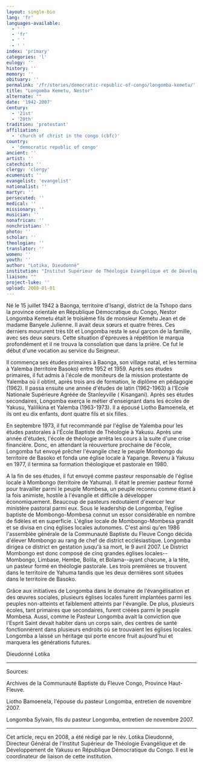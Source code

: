 ```yaml
---
layout: single-bio
lang: 'fr'
languages-available:
  - ' '
  - 'fr'
  - ' '
  - ' '
index: 'primary'
categories: 'l'
eulogy: ''
history: ''
memory: ''
obituary: ''
permalink: '/fr/stories/democratic-republic-of-congo/longomba-kemetu/'
title: "Longomba Kemetu, Nestor"
alternate: ""
date: '1942-2007'
century:
  - '21st'
  - '20th'
tradition: 'protestant'
affiliation:
  - 'church of christ in the congo (cbfc)'
country:
  - 'democratic republic of congo'
ancient: ''
artist: ''
catechist: ''
clergy: 'clergy'
ecumenist: ''
evangelist: 'evangelist'
nationalist: ''
martyr: ''
persecuted: ''
medical: ''
missionary: ''
musician: ''
nonafrican: ''
nonchristian: ''
photo: ''
scholar: ''
theologian: ''
translator: ''
women: ''
youth: ''
author: "Lotika, Dieudonné"
institution: "Institut Supérieur de Théologie Evangélique et de Développement de Yakusu"
liaison: ""
project-luke: ''
upload: 2008-01-01
---
```




Né le 15 juillet 1942 à Baonga, territoire d'Isangi, district de la Tshopo dans la province orientale en République Démocratique du Congo, Nestor Longomba Kemetu était le troisième fils de monsieur Kemetu Jean et de madame Banyele Julienne. Il avait deux sœurs et quatre frères. Ces derniers moururent très tôt et Longomba resta le seul garçon de la famille, avec ses deux sœurs. Cette situation d'épreuves à répétition le marqua profondément et il ne trouva la consolation que dans la prière. Ce fut le début d'une vocation au service du Seigneur.

Il commença ses études primaires à Baonga, son village natal, et les termina à Yalemba (territoire Basoko) entre 1952 et 1959. Après ses études primaires, il fut admis à l'école de moniteurs de la mission protestante de Yalemba où il obtint, après trois ans de formation,  le diplôme en pédagogie (1962). Il passa ensuite une année d'études de latin (1962-1963) à l'Ecole Nationale Supérieure Agréée de Stanleyville ( Kisangani). Après ses études secondaires, Longomba exerça le métier d'enseignant dans les écoles de Yakusu, Yalilikina et Yalemba (1963-1973). Il a épousé Liotho Bamoenela, et ils ont eu dix enfants, dont quatre fils et six filles.

En septembre 1973, il fut recommandé par l'église de Yalemba pour les études pastorales à l'École Baptiste de Théologie à Yakusu. Après une année d'études, l'école de théologie arrêta les cours à la suite d'une crise financière. Donc, en attendant la réouverture prochaine de l'école, Longomba fut envoyé prêcher l'évangile chez le peuple Mombongo du territoire de Basoko et fonda une église locale à Yapange. Revenu à Yakusu en 1977, il termina sa formation théologique et pastorale en 1980.

A la fin de ses études, il fut envoyé comme pasteur responsable de l'église locale à Mombongo (territoire de Yahuma). Il était le premier pasteur formé pour travailler parmi le peuple Mombesa, un peuple reconnu comme étant à la fois animiste, hostile à l'évangile et difficile à développer économiquement. Beaucoup de pasteurs redoutaient d'exercer leur ministère pastoral parmi eux. Sous le leadership de Longomba, l'église baptiste de Mombongo-Mombesa connut un essor considérable en nombre de fidèles et en superficie. L'église locale de Mombongo-Mombesa grandit et se divisa en cinq églises locales autonomes. C'est ainsi qu'en 1986 l'assemblée générale de la Communauté Baptiste du Fleuve Congo décida d'élever Mombongo au rang de chef de district ecclésiastique. Longomba dirigea ce district en gestation jusqu'à sa mort, le 9 avril 2007. Le District Mombongo est donc composé de cinq grandes églises locales-- Mombongo, Limbase, Hembe, Bolila, et Bolama--ayant chacune, à la tête, un pasteur formé en théologie pastorale. Les trois premières se trouvent dans le territoire de Yahuma tandis que les deux dernières sont situées dans le territoire de Basoko.

Grâce aux initiatives de Longomba dans le domaine de l'évangélisation et des œuvres sociales, plusieurs églises locales furent implantées parmi les peuples non-atteints et faiblement atteints par l'évangile. De plus, plusieurs écoles, tant primaires que secondaires, furent créées parmi le peuple Mombesa. Aussi, comme le Pasteur Longomba avait la conviction que l'Esprit Saint devait habiter dans un corps sain, des centres de santé fonctionnèrent dans plusieurs endroits où se trouvaient les églises locales. Longomba a laissé un héritage qui porte encore fruit aujourd'hui et marquera les générations futures.

Dieudonné Lotika

---

Sources:

Archives de la Communauté Baptiste du Fleuve Congo, Province Haut-Fleuve.

Liotho Bamoenela, l'épouse du pasteur Longomba, entretien de novembre 2007.

Longomba Sylvain, fils du pasteur Longomba, entretien de novembre 2007.

---

Cet article, reçu en 2008, a été rédigé par le rév. Lotika Dieudonné, Directeur Général de l'Institut Supérieur de Théologie Evangélique et de Développement de Yakusu en République Démocratique du Congo. Il est le coordinateur de liaison de cette institution.
